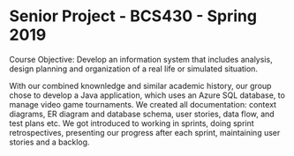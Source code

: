 # Senior Project - BCS430 - Spring 2019

Course Objective: Develop an information system that includes analysis, design planning and organization of a real life or simulated situation.

With our combined knownledge and similar academic history, our group chose to develop a Java application, which uses an Azure SQL database, to manage video game tournaments. We created all documentation: context diagrams, ER diagram and database schema, user stories, data flow, and test plans etc. We got introduced to working in sprints, doing sprint retrospectives, presenting our progress after each sprint, maintaining user stories and a backlog. 
